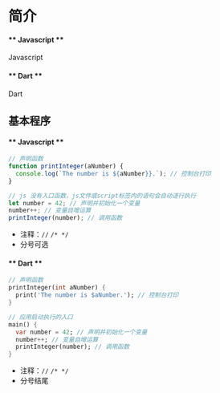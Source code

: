 # 简介

<!-- tabs:start -->

#### ** Javascript **

Javascript

#### ** Dart **

Dart

<!-- tabs:end -->

## 基本程序

<!-- tabs:start -->

#### ** Javascript **

```javascript
// 声明函数
function printInteger(aNumber) {
  console.log(`The number is ${aNumber}}.`); // 控制台打印
}

// js 没有入口函数，js文件或script标签内的语句会自动逐行执行
let number = 42; // 声明并初始化一个变量
number++; // 变量自增运算
printInteger(number); // 调用函数

```
-  注释：`//` `/* */`
-  分号可选

#### ** Dart **

```dart
// 声明函数
printInteger(int aNumber) {
  print('The number is $aNumber.'); // 控制台打印
}

// 应用启动执行的入口
main() {
  var number = 42; // 声明并初始化一个变量
  number++; // 变量自增运算
  printInteger(number); // 调用函数
}
```

-  注释：`//` `/* */`
-  分号结尾

<!-- tabs:end -->
